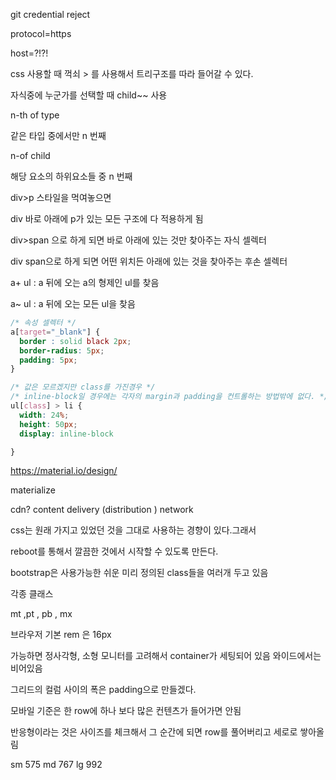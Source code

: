 git credential reject

protocol=https

host=?!?!





css 사용할 때 꺽쇠 > 를 사용해서 트리구조를 따라 들어갈 수 있다. 

자식중에 누군가를 선택할 때 child~~ 사용	



n-th of type 

 같은 타입 중에서만 n 번째

n-of child 

 해당 요소의 하위요소들 중 n 번째 



div>p 스타일을 먹여놓으면 

div 바로 아래에 p가 있는 모든 구조에 다 적용하게 됨



div>span 으로 하게 되면 바로 아래에 있는 것만 찾아주는 자식 셀렉터

div span으로 하게 되면 어떤 위치든 아래에 있는 것을 찾아주는 후손 셀렉터



a+ ul : a 뒤에 오는 a의 형제인 ul를 찾음

a~ ul : a 뒤에 오는 모든 ul을 찾음



``` css
/* 속성 셀렉터 */
a[target="_blank"] {
  border : solid black 2px;
  border-radius: 5px;
  padding: 5px;
}

/* 값은 모르겠지만 class를 가진경우 */
/* inline-block일 경우에는 각자의 margin과 padding을 컨트롤하는 방법밖에 없다. */
ul[class] > li {
  width: 24%;
  height: 50px;
  display: inline-block

}
```



https://material.io/design/

materialize

cdn? content delivery (distribution ) network

css는 원래 가지고 있었던 것을 그대로 사용하는 경향이 있다.그래서 

reboot를 통해서 깔끔한 것에서 시작할 수 있도록 만든다.

bootstrap은 사용가능한 쉬운 미리 정의된 class들을 여러개 두고 있음

각종 클래스

mt ,pt , pb , mx

브라우저 기본 rem 은 16px 

가능하면 정사각형, 소형 모니터를 고려해서 container가 세팅되어 있음 와이드에서는 비어있음

그리드의 컬럼 사이의 폭은 padding으로 만들겠다.

모바일 기준은 한 row에 하나 보다 많은 컨텐츠가 들어가면 안됨

반응형이라는 것은 사이즈를 체크해서 그 순간에 되면 row를 풀어버리고 세로로 쌓아올림

sm 575 md 767 lg 992

